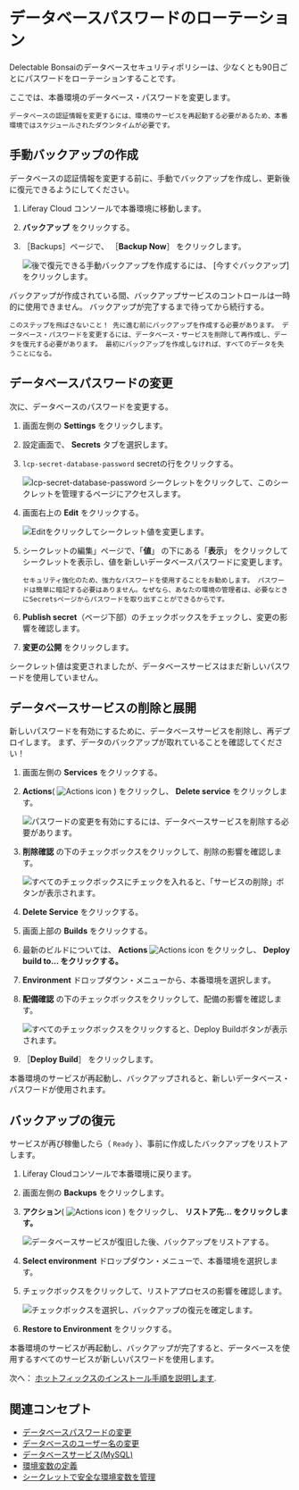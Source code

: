# データベースパスワードのローテーション

Delectable Bonsaiのデータベースセキュリティポリシーは、少なくとも90日ごとにパスワードをローテーションすることです。

ここでは、本番環境のデータベース・パスワードを変更します。

```{important}
データベースの認証情報を変更するには、環境のサービスを再起動する必要があるため、本番環境ではスケジュールされたダウンタイムが必要です。
```

## 手動バックアップの作成

データベースの認証情報を変更する前に、手動でバックアップを作成し、更新後に復元できるようにしてください。

1. Liferay Cloud コンソールで本番環境に移動します。

1. **バックアップ** をクリックする。

1. ［Backups］ページで、 ［**Backup Now**］ をクリックします。

   ![後で復元できる手動バックアップを作成するには、 [今すぐバックアップ]をクリックします。](./rotating-your-database-password/images/01.png)

バックアップが作成されている間、バックアップサービスのコントロールは一時的に使用できません。 バックアップが完了するまで待ってから続行する。

```{warning}
このステップを飛ばさないこと！ 先に進む前にバックアップを作成する必要があります。 データベース・パスワードを変更するには、データベース・サービスを削除して再作成し、データを復元する必要があります。 最初にバックアップを作成しなければ、すべてのデータを失うことになる。 
```

## データベースパスワードの変更

次に、データベースのパスワードを変更する。

1. 画面左側の **Settings** をクリックします。

1. 設定画面で、 **Secrets** タブを選択します。

1. `lcp-secret-database-password` secretの行をクリックする。

   ![lcp-secret-database-password シークレットをクリックして、このシークレットを管理するページにアクセスします。](./rotating-your-database-password/images/02.png)

1. 画面右上の **Edit** をクリックする。

   ![Editをクリックしてシークレット値を変更します。](./rotating-your-database-password/images/03.png)

1. シークレットの編集」ページで、「**値**」 の下にある「**表示**」 をクリックしてシークレットを表示し、値を新しいデータベースパスワードに変更します。

   ```{tip}
   セキュリティ強化のため、強力なパスワードを使用することをお勧めします。 パスワードは簡単に暗記する必要はありません。なぜなら、あなたの環境の管理者は、必要なときにSecretsページからパスワードを取り出すことができるからです。
   ```

1. **Publish secret**（ページ下部）のチェックボックスをチェックし、変更の影響を確認します。

1. **変更の公開** をクリックします。

シークレット値は変更されましたが、データベースサービスはまだ新しいパスワードを使用していません。

## データベースサービスの削除と展開

新しいパスワードを有効にするために、データベースサービスを削除し、再デプロイします。 まず、データのバックアップが取れていることを確認してください！

1. 画面左側の **Services** をクリックする。

1. **Actions**( ![Actions icon](../../images/icon-actions.png) ) をクリックし、 **Delete service** をクリックします。

   ![パスワードの変更を有効にするには、データベースサービスを削除する必要があります。](./rotating-your-database-password/images/04.png)

1. **削除確認** の下のチェックボックスをクリックして、削除の影響を確認します。

   ![すべてのチェックボックスにチェックを入れると、「サービスの削除」ボタンが表示されます。](./rotating-your-database-password/images/05.png)

1. **Delete Service** をクリックする。

1. 画面上部の **Builds** をクリックする。

1. 最新のビルドについては、 **Actions** ![Actions icon](../../images/icon-actions.png) をクリックし、 **Deploy build to... をクリックする。**

1. **Environment** ドロップダウン・メニューから、本番環境を選択します。

1. **配備確認** の下のチェックボックスをクリックして、配備の影響を確認します。

   ![すべてのチェックボックスをクリックすると、Deploy Buildボタンが表示されます。](./rotating-your-database-password/images/06.png)

1. ［**Deploy Build**］ をクリックします。

本番環境のサービスが再起動し、バックアップされると、新しいデータベース・パスワードが使用されます。

## バックアップの復元

サービスが再び稼働したら（ `Ready` ）、事前に作成したバックアップをリストアします。

1. Liferay Cloudコンソールで本番環境に戻ります。

1. 画面左側の **Backups** をクリックします。

1. **アクション**( ![Actions icon](../../images/icon-actions.png) ) をクリックし、 **リストア先... をクリックします。**

   ![データベースサービスが復旧した後、バックアップをリストアする。](./rotating-your-database-password/images/07.png)

1. **Select environment** ドロップダウン・メニューで、本番環境を選択します。

1. チェックボックスをクリックして、リストアプロセスの影響を確認します。

   ![チェックボックスを選択し、バックアップの復元を確定します。](./rotating-your-database-password/images/08.png)

1. **Restore to Environment** をクリックする。

本番環境のサービスが再起動し、バックアップが完了すると、データベースを使用するすべてのサービスが新しいパスワードを使用します。

次へ： [ホットフィックスのインストール手順を説明します](./installing-a-hotfix.md).

## 関連コンセプト

* [データベースパスワードの変更](https://learn.liferay.com/web/guest/w/liferay-cloud/platform-services/database-service/changing-your-database-password)
* [データベースのユーザー名の変更](https://learn.liferay.com/web/guest/w/liferay-cloud/platform-services/database-service/changing-your-database-username)
* [データベースサービス(MySQL)](https://learn.liferay.com/web/guest/w/liferay-cloud/platform-services/database-service/database-service)
* [環境変数の定義](https://learn.liferay.com/w/liferay-cloud/reference/defining-environment-variables)
* [シークレットで安全な環境変数を管理](https://learn.liferay.com/w/liferay-cloud//tuning-security-settings/managing-secure-environment-variables-with-secrets)

